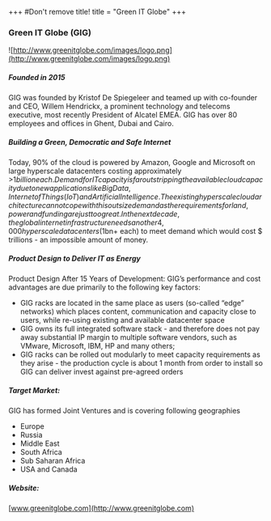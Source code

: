 +++
#Don't remove title!
title = "Green IT Globe"
+++
### Green IT Globe (GIG)

![http://www.greenitglobe.com/images/logo.png](http://www.greenitglobe.com/images/logo.png)

##### Founded in 2015

GIG was founded by Kristof De Spiegeleer and teamed up with co-founder and CEO, Willem Hendrickx, a prominent technology and telecoms executive, most recently President of Alcatel EMEA. GIG has over 80 employees and offices in Ghent, Dubai and Cairo.

##### Building a Green, Democratic and Safe Internet

Today, 90% of the cloud is powered by Amazon, Google and Microsoft on large hyperscale datacenters costing approximately >$1 billion each.  Demand for IT capacity is far outstripping the available cloud capacity due to new applications like Big Data, Internet of Things (IoT) and Artificial Intelligence. The existing hyperscale cloud architecture can not cope with this outsize demand as the requirements for land, power and funding are just too great. In the next decade, the global internet infrastructure needs another 4,000 hyperscale datacenters ($1bn+ each) to meet demand which would cost $ trillions - an impossible amount of money.

##### Product Design to Deliver IT as Energy

Product Design After 15 Years of Development: GIG’s performance and cost advantages are due primarily to the following key factors: 
-   GIG racks are located in the same place as users (so-called “edge” networks) which places content, communication and capacity close to users, while re-using existing and available datacenter space
-   GIG owns its full integrated software stack - and therefore does not pay away substantial IP margin to multiple software vendors, such as VMware, Microsoft, IBM, HP and many others;
-   GIG racks can be rolled out modularly to meet capacity requirements as they arise - the production cycle is about 1 month from order to install so GIG can deliver invest against pre-agreed orders

##### Target Market:

GIG has formed Joint Ventures and is covering following geographies
-   Europe
-   Russia
-   Middle East
-   South Africa
-   Sub Saharan Africa
-   USA and Canada


##### Website:

[www.greenitglobe.com](http://www.greenitglobe.com)



